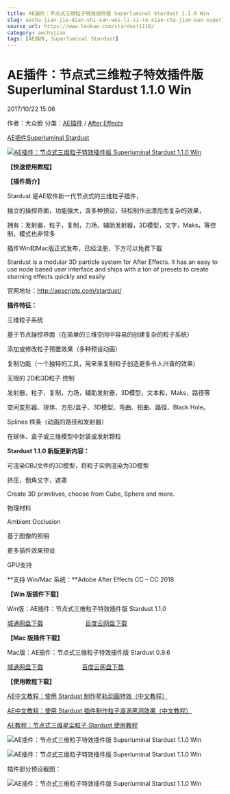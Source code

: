 ```yaml
---
title: AE插件：节点式三维粒子特效插件版 Superluminal Stardust 1.1.0 Win
slug: aecha-jian-jie-dian-shi-san-wei-li-zi-te-xiao-cha-jian-ban-superluminal-stardust-1-1-0-win
source_url: https://www.lookae.com/stardust1110/
category: aechajian
tags: [AE插件, Superluminal Stardust]
---
```

# AE插件：节点式三维粒子特效插件版 Superluminal Stardust 1.1.0 Win

2017/10/22 15:06

作者：大众脸
分类：[AE插件](https://www.lookae.com/after-effects/aechajian/) / [After Effects](https://www.lookae.com/after-effects/)

[AE插件](https://www.lookae.com/tag/ae%e6%8f%92%e4%bb%b6/)[Superluminal Stardust](https://www.lookae.com/tag/superluminal-stardust/)

[![AE插件：节点式三维粒子特效插件版 Superluminal Stardust 1.1.0 Win](https://www.lookae.com/wp-content/uploads/2017/10/Stardust1.jpg "AE插件：节点式三维粒子特效插件版 Superluminal Stardust 1.1.0 Win-LookAE.com")](https://www.lookae.com/wp-content/uploads/2017/10/Stardust1.jpg)

**【快速使用教程】**

**【插件简介】**

Stardust 是AE软件新一代节点式的三维粒子插件，

独立的操控界面，功能强大，含多种预设，轻松制作出漂亮而复杂的效果，

拥有：发射器，粒子，复制，力场，辅助发射器，3D模型，文字，Maks，等控制，模式也非常多

插件Win和Mac版正式发布，已经注册，下方可以免费下载

Stardust is a modular 3D particle system for After Effects. It has an easy to use node based user interface and ships with a ton of presets to create stunning effects quickly and easily.

官网地址：http://aescripts.com/stardust/

**插件特征：**

三维粒子系统

基于节点操控界面（在简单的三维空间中容易的创建复杂的粒子系统）

添加或修改粒子预置效果（多种预设动画）

复制功能（一个独特的工具，用来来复制粒子创造更多令人兴奋的效果）

无限的 2D和3D粒子 控制

发射器，粒子，复制，力场，辅助发射器，3D模型，文本和，Maks，路径等

空间变形器、球体、方形/盒子、3D模型、弯曲、扭曲、路径、Black Hole。

Splines 样条（动画的路径和发射器）

在球体、盒子或三维模型中封装或发射颗粒

**Stardust 1.1.0 新版更新内容：**

可渲染OBJ文件的3D模型，将粒子实例渲染为3D模型

挤压，倒角文字，遮罩

Create 3D primitives, choose from Cube, Sphere and more.

物理材料

Ambient Occlusion

基于图像的照明

更多插件效果预设

GPU支持

**支持 Win/Mac 系统：**Adobe After Effects CC – CC 2018

**【Win 版插件下载】**

Win版：AE插件：节点式三维粒子特效插件版 Stardust 1.1.0

[城通网盘下载](https://lookae.ctfile.com/fs/680462-225327487)                         [百度云网盘下载](https://pan.baidu.com/s/1jIN4Lxk)

**【Mac 版插件下载】**

Mac版：AE插件：节点式三维粒子特效插件版 Stardust 0.9.6

[城通网盘下载](https://lookae.ctfile.com/fs/xYI179365442)                       [百度云网盘下载](https://pan.baidu.com/s/1cgpQ82)

**【使用教程下载】**

[AE中文教程：使用 Stardust 制作星轨动画特效（中文教程）](https://www.lookae.com/stardust-track/)

[AE中文教程：使用 Stardust 插件制作粒子漩涡黑洞效果（中文教程）](https://www.lookae.com/stardust-vortex/)

[AE教程：节点式三维星尘粒子 Stardust 使用教程](https://www.lookae.com/stardustt/)

![AE插件：节点式三维粒子特效插件版 Superluminal Stardust 1.1.0 Win](https://img.alicdn.com/imgextra/i3/705956171/TB2IDiAbghJc1FjSZFDXXbvnFXa_!!705956171.jpg "AE插件：节点式三维粒子特效插件版 Superluminal Stardust 1.1.0 Win-LookAE.com")

![AE插件：节点式三维粒子特效插件版 Superluminal Stardust 1.1.0 Win](https://img.alicdn.com/imgextra/i4/705956171/TB2kVXHc71M.eBjSZPiXXawfpXa_!!705956171.jpg "AE插件：节点式三维粒子特效插件版 Superluminal Stardust 1.1.0 Win-LookAE.com")

插件部分预设截图：

![AE插件：节点式三维粒子特效插件版 Superluminal Stardust 1.1.0 Win](https://img.alicdn.com/imgextra/i3/705956171/TB2WUUecH1K.eBjSsphXXcJOXXa_!!705956171.jpg "AE插件：节点式三维粒子特效插件版 Superluminal Stardust 1.1.0 Win-LookAE.com")
